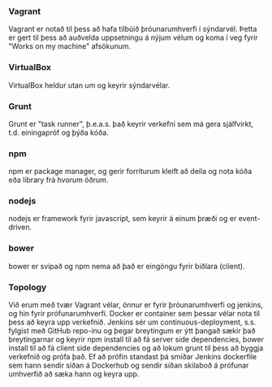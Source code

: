 ### Vagrant
Vagrant er notað til þess að hafa tilbúið þróunarumhverfi í sýndarvél. Þetta er gert til þess að auðvelda uppsetningu á nýjum vélum og koma í veg fyrir "Works on my machine" afsökunum.
### VirtualBox
VirtualBox heldur utan um og keyrir sýndarvélar.
### Grunt
Grunt er "task runner", þ.e.a.s. það keyrir verkefni sem má gera sjálfvirkt, t.d. einingapróf og þýða kóða.
### npm
npm er package manager, og gerir forriturum kleift að deila og nota kóða eða library frá hvorum öðrum.
### nodejs
nodejs er framework fyrir javascript, sem keyrir á einum þræði og er event-driven.
### bower
bower er svipað og npm nema að það er eingöngu fyrir biðlara (client).

### Topology
Við erum með tvær Vagrant vélar, önnur er fyrir þróunarumhverfi og jenkins, og hin fyrir prófunarumhverfi. Docker er container sem þessar vélar nota til þess að keyra upp verkefnið.
Jenkins sér um continuous-deployment, s.s. fylgist með GitHub repo-inu og þegar breytingum er ýtt þangað sækir það breytingarnar og keyrir npm install til að fá server side dependencies, bower install til að fá client side dependencies og að lokum grunt til þess að byggja verkefnið og prófa það. Ef að prófin standast þá smíðar Jenkins dockerfile sem hann sendir síðan á Dockerhub og sendir síðan skilaboð á prófunar umhverfið að sæka hann og keyra upp.
